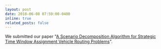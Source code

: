 ```yaml
---
layout: post
date: 2018-06-08 07:59:00-0400
inline: true
related_posts: false
---
```


We submitted our paper "[A Scenario Decomposition Algorithm for Strategic Time Window Assignment Vehicle Routing Problems](http://www.optimization-online.org/DB_HTML/2018/06/6653.html)".